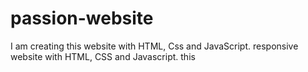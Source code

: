 # passion-website
I am creating this website with HTML, Css and JavaScript. responsive website with HTML, CSS and Javascript. this 
